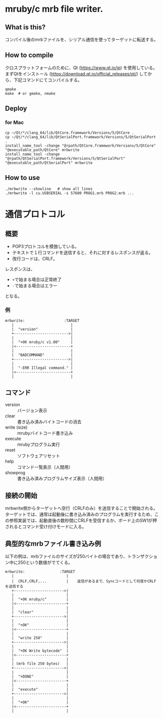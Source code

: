 # mruby/c mrb file writer.

## What is this?

コンパイル後のmrbファイルを、シリアル通信を使ってターゲットに転送する。

## How to compile

クロスプラットフォームのために、Qt (https://www.qt.io/jp) を使用している。まずQtをインストール (https://download.qt.io/official_releases/qt/) してから、下記コマンドにてコンパイルする。

```
qmake
make  # or gmake, nmake
```

## Deploy

### for Mac
```
cp ~/Qt/*/clang_64/lib/QtCore.framework/Versions/5/QtCore .
cp ~/Qt/*/clang_64/lib/QtSerialPort.framework/Versions/5/QtSerialPort .
install_name_tool -change "@rpath/QtCore.framework/Versions/5/QtCore" "@executable_path/QtCore" mrbwrite
install_name_tool -change "@rpath/QtSerialPort.framework/Versions/5/QtSerialPort" "@executable_path/QtSerialPort" mrbwrite
```

## How to use
```
./mrbwrite --showline   # show all lines
./mrbwrite -l cu.USBSERIAL -s 57600 PROG1.mrb PROG2.mrb ...
```


# 通信プロトコル

## 概要

* POP3プロトコルを模倣している。
* テキストで１行コマンドを送信すると、それに対するレスポンスが返る。
* 改行コードは、CRLF。

レスポンスは、
* `+`で始まる場合は正常終了
* `-`で始まる場合はエラー

となる。



### 例
```
mrbwrite:                  :TARGET
   |                          |
   |  "version"               |
   +------------------------->|
   |                          |
   |  "+OK mruby/c v1.00"     |
   |<-------------------------+
   |                          |
   |  "BADCOMMAND"            |
   +------------------------->|
   |                          |
   |  "-ERR Illegal command." |
   |<-------------------------+
   |                          |
```

## コマンド

<dl>
  <dt>version
  <dd>バージョン表示

  <dt>clear
  <dd>書き込み済みバイトコードの消去

  <dt>write (size)
  <dd>mrubyバイトコード書き込み

  <dt>execute
  <dd>mrubyプログラム実行

  <dt>reset
  <dd>ソフトウェアリセット

  <dt>help
  <dd>コマンド一覧表示（人間用）

  <dt>showprog
  <dd>書き込み済みプログラムサイズ表示（人間用）
</dl>


## 接続の開始

mrbwrite側からターゲットへ空行（CRLFのみ）を送信することで開始される。  
ターゲットでは、通常は起動後に書き込み済みのプログラムを実行するため、この参照実装では、起動直後の数秒間にCRLFを受信するか、ボード上のSW1が押されるとコマンド受け付けモードに入る。

## 典型的なmrbファイル書き込み例
以下の例は、mrbファイルのサイズが250バイトの場合であり、トランザクション中に250という数値がでてくる。

```
mrbwrite:                :TARGET
   |                        |
   |  CRLF,CRLF,...         |    返信があるまで、Syncコードとして何度かCRLFを送信する
   +----------------------->|
   |                        |
   |  "+OK mruby/c"         |
   |<-----------------------+
   |                        |
   |  "clear"               |
   +----------------------->|
   |                        |
   |  "+OK"                 |
   |<-----------------------+
   |                        |
   |  "write 250"           |
   +----------------------->|
   |                        |
   |  "+OK Write bytecode"  |
   |<-----------------------+
   |                        |
   | (mrb file 250 bytes)   |
   +----------------------->|
   |                        |
   |  "+DONE"               |
   |<-----------------------+
   |                        |
   |  "execute"             |
   +----------------------->|
   |                        |
   |  "+OK"                 |
   |<-----------------------+
   |                        |
```
